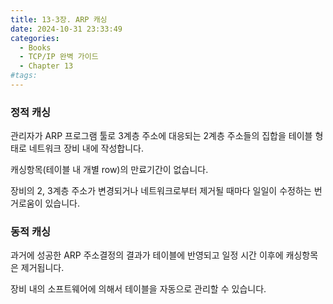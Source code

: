 ```yaml
---
title: 13-3장. ARP 캐싱
date: 2024-10-31 23:33:49
categories:
  - Books
  - TCP/IP 완벽 가이드
  - Chapter 13
#tags:
---
```

### 정적 캐싱

관리자가 ARP 프로그램 툴로 3계층 주소에 대응되는 2계층 주소들의 집합을 테이블 형태로 네트워크 장비 내에 작성합니다.

캐싱항목(테이블 내 개별 row)의 만료기간이 없습니다.

장비의 2, 3계층 주소가 변경되거나 네트워크로부터 제거될 때마다 일일이 수정하는 번거로움이 있습니다.

### 동적 캐싱

과거에 성공한 ARP 주소결정의 결과가 테이블에 반영되고 일정 시간 이후에 캐싱항목은 제거됩니다.

장비 내의 소프트웨어에 의해서 테이블을 자동으로 관리할 수 있습니다.

